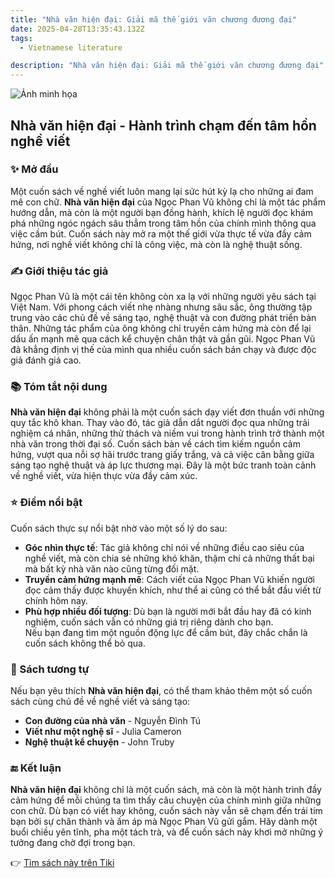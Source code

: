 ```yaml
---
title: "Nhà văn hiện đại: Giải mã thế giới văn chương đương đại"
date: 2025-04-28T13:35:43.132Z
tags:
  - Vietnamese literature

description: "Nhà văn hiện đại: Giải mã thế giới văn chương đương đại"
---
```


![Ảnh minh họa](https://product.hstatic.net/200000481913/product/1e8a576d-63f6-45a4-9f33-0e10faa0c8b1_769c9251f94843d19d3d557a9c9e2164_master.jpg)

 ## Nhà văn hiện đại - Hành trình chạm đến tâm hồn nghề viết

### ✨ Mở đầu  
Một cuốn sách về nghề viết luôn mang lại sức hút kỳ lạ cho những ai đam mê con chữ. **Nhà văn hiện đại** của Ngọc Phan Vũ không chỉ là một tác phẩm hướng dẫn, mà còn là một người bạn đồng hành, khích lệ người đọc khám phá những ngóc ngách sâu thẳm trong tâm hồn của chính mình thông qua việc cầm bút. Cuốn sách này mở ra một thế giới vừa thực tế vừa đầy cảm hứng, nơi nghề viết không chỉ là công việc, mà còn là nghệ thuật sống.

### ✍️ Giới thiệu tác giả  
Ngọc Phan Vũ là một cái tên không còn xa lạ với những người yêu sách tại Việt Nam. Với phong cách viết nhẹ nhàng nhưng sâu sắc, ông thường tập trung vào các chủ đề về sáng tạo, nghệ thuật và con đường phát triển bản thân. Những tác phẩm của ông không chỉ truyền cảm hứng mà còn để lại dấu ấn mạnh mẽ qua cách kể chuyện chân thật và gần gũi. Ngọc Phan Vũ đã khẳng định vị thế của mình qua nhiều cuốn sách bán chạy và được độc giả đánh giá cao.

### 📚 Tóm tắt nội dung  
**Nhà văn hiện đại** không phải là một cuốn sách dạy viết đơn thuần với những quy tắc khô khan. Thay vào đó, tác giả dẫn dắt người đọc qua những trải nghiệm cá nhân, những thử thách và niềm vui trong hành trình trở thành một nhà văn trong thời đại số. Cuốn sách bàn về cách tìm kiếm nguồn cảm hứng, vượt qua nỗi sợ hãi trước trang giấy trắng, và cả việc cân bằng giữa sáng tạo nghệ thuật và áp lực thương mại. Đây là một bức tranh toàn cảnh về nghề viết, vừa hiện thực vừa đầy cảm xúc.

### ⭐ Điểm nổi bật  
Cuốn sách thực sự nổi bật nhờ vào một số lý do sau:  
- **Góc nhìn thực tế**: Tác giả không chỉ nói về những điều cao siêu của nghề viết, mà còn chia sẻ những khó khăn, thậm chí cả những thất bại mà bất kỳ nhà văn nào cũng từng đối mặt.  
- **Truyền cảm hứng mạnh mẽ**: Cách viết của Ngọc Phan Vũ khiến người đọc cảm thấy được khuyến khích, như thể ai cũng có thể bắt đầu viết từ chính hôm nay.  
- **Phù hợp nhiều đối tượng**: Dù bạn là người mới bắt đầu hay đã có kinh nghiệm, cuốn sách vẫn có những giá trị riêng dành cho bạn.  
Nếu bạn đang tìm một nguồn động lực để cầm bút, đây chắc chắn là cuốn sách không thể bỏ qua.

### 📖 Sách tương tự  
Nếu bạn yêu thích **Nhà văn hiện đại**, có thể tham khảo thêm một số cuốn sách cùng chủ đề về nghề viết và sáng tạo:  
- **Con đường của nhà văn** - Nguyễn Đình Tú  
- **Viết như một nghệ sĩ** - Julia Cameron  
- **Nghệ thuật kể chuyện** - John Truby  

### 🔚 Kết luận  
**Nhà văn hiện đại** không chỉ là một cuốn sách, mà còn là một hành trình đầy cảm hứng để mỗi chúng ta tìm thấy câu chuyện của chính mình giữa những con chữ. Dù bạn có viết hay không, cuốn sách này vẫn sẽ chạm đến trái tim bạn bởi sự chân thành và ấm áp mà Ngọc Phan Vũ gửi gắm. Hãy dành một buổi chiều yên tĩnh, pha một tách trà, và để cuốn sách này khơi mở những ý tưởng đang chờ đợi trong bạn.

👉 [Tìm sách này trên Tiki](https://tiki.vn/search?q=Nh%C3%A0%20v%C4%83n%20hi%E1%BB%87n%20%C4%91%E1%BA%A1i)